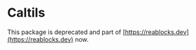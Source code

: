 # Caltils
This package is deprecated and part of [https://reablocks.dev](https://reablocks.dev) now.
